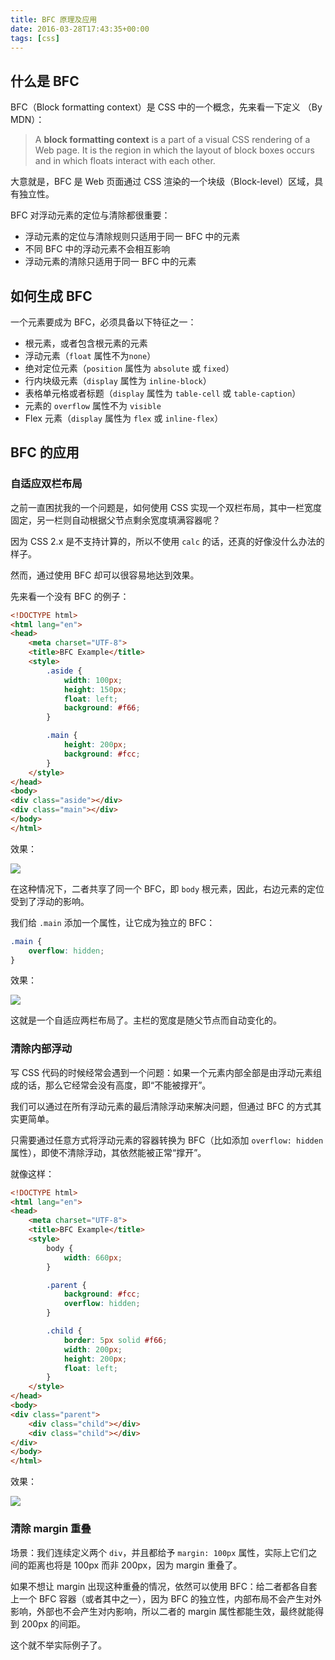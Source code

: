 ```yaml
---
title: BFC 原理及应用
date: 2016-03-28T17:43:35+00:00
tags: [css]
---
```


## 什么是 BFC

BFC（Block formatting context）是 CSS 中的一个概念，先来看一下定义 （By MDN）：

> A **block formatting context** is a part of a visual CSS rendering of a Web page. It is the region in which the layout of block boxes occurs and in which floats interact with each other.

大意就是，BFC 是 Web 页面通过 CSS 渲染的一个块级（Block-level）区域，具有独立性。

BFC 对浮动元素的定位与清除都很重要：

  * 浮动元素的定位与清除规则只适用于同一 BFC 中的元素
  * 不同 BFC 中的浮动元素不会相互影响
  * 浮动元素的清除只适用于同一 BFC 中的元素

<!-- more -->

## 如何生成 BFC

一个元素要成为 BFC，必须具备以下特征之一：

  * 根元素，或者包含根元素的元素
  * 浮动元素（`float` 属性不为`none`）
  * 绝对定位元素（`position` 属性为 `absolute` 或 `fixed`）
  * 行内块级元素（`display` 属性为 `inline-block`）
  * 表格单元格或者标题（`display` 属性为 `table-cell` 或 `table-caption`）
  * 元素的 `overflow` 属性不为 `visible`
  * Flex 元素（`display` 属性为 `flex` 或 `inline-flex`）

## BFC 的应用

### 自适应双栏布局

之前一直困扰我的一个问题是，如何使用 CSS 实现一个双栏布局，其中一栏宽度固定，另一栏则自动根据父节点剩余宽度填满容器呢？

因为 CSS 2.x 是不支持计算的，所以不使用 `calc` 的话，还真的好像没什么办法的样子。

然而，通过使用 BFC 却可以很容易地达到效果。

先来看一个没有 BFC 的例子：

```html
<!DOCTYPE html>
<html lang="en">
<head>
    <meta charset="UTF-8">
    <title>BFC Example</title>
    <style>
        .aside {
            width: 100px;
            height: 150px;
            float: left;
            background: #f66;
        }

        .main {
            height: 200px;
            background: #fcc;
        }
    </style>
</head>
<body>
<div class="aside"></div>
<div class="main"></div>
</body>
</html>
```

效果：

![](https://static.wxsm.space/blog/48595796-3f84d600-e991-11e8-8d0f-1834be558e41.jpg)

在这种情况下，二者共享了同一个 BFC，即 `body` 根元素，因此，右边元素的定位受到了浮动的影响。

我们给 `.main` 添加一个属性，让它成为独立的 BFC：

```css
.main {
    overflow: hidden;
}
```

效果：

![](https://static.wxsm.space/blog/48595797-3f84d600-e991-11e8-9fa6-61ba2b6a3514.jpg)

这就是一个自适应两栏布局了。主栏的宽度是随父节点而自动变化的。

### 清除内部浮动

写 CSS 代码的时候经常会遇到一个问题：如果一个元素内部全部是由浮动元素组成的话，那么它经常会没有高度，即“不能被撑开”。

我们可以通过在所有浮动元素的最后清除浮动来解决问题，但通过 BFC 的方式其实更简单。

只需要通过任意方式将浮动元素的容器转换为 BFC（比如添加 `overflow: hidden` 属性），即使不清除浮动，其依然能被正常“撑开”。

就像这样：

```html
<!DOCTYPE html>
<html lang="en">
<head>
    <meta charset="UTF-8">
    <title>BFC Example</title>
    <style>
        body {
            width: 660px;
        }

        .parent {
            background: #fcc;
            overflow: hidden;
        }

        .child {
            border: 5px solid #f66;
            width: 200px;
            height: 200px;
            float: left;
        }
    </style>
</head>
<body>
<div class="parent">
    <div class="child"></div>
    <div class="child"></div>
</div>
</body>
</html>
```

效果：

![](https://static.wxsm.space/blog/48595798-3f84d600-e991-11e8-9663-c217a3190220.jpg)

### 清除 margin 重叠

场景：我们连续定义两个 `div`，并且都给予 `margin: 100px` 属性，实际上它们之间的距离也将是 100px 而非 200px，因为 margin 重叠了。

如果不想让 margin 出现这种重叠的情况，依然可以使用 BFC：给二者都各自套上一个 BFC 容器（或者其中之一），因为 BFC 的独立性，内部布局不会产生对外影响，外部也不会产生对内影响，所以二者的 margin 属性都能生效，最终就能得到 200px 的间距。

这个就不举实际例子了。
